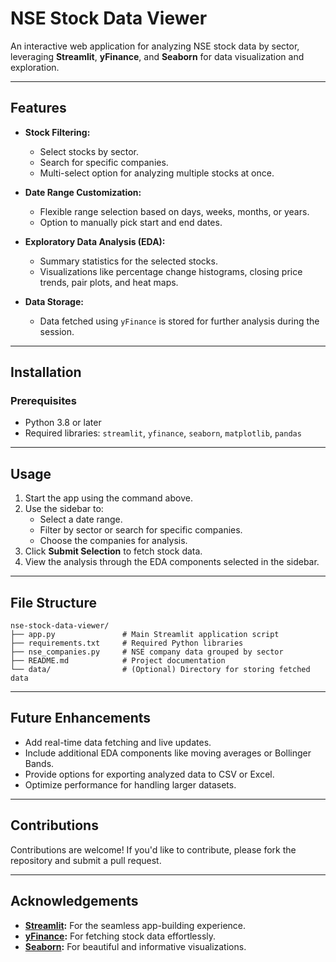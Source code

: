 
# NSE Stock Data Viewer

An interactive web application for analyzing NSE stock data by sector, leveraging **Streamlit**, **yFinance**, and **Seaborn** for data visualization and exploration.

---

## Features

- **Stock Filtering:**
  - Select stocks by sector.
  - Search for specific companies.
  - Multi-select option for analyzing multiple stocks at once.

- **Date Range Customization:**
  - Flexible range selection based on days, weeks, months, or years.
  - Option to manually pick start and end dates.

- **Exploratory Data Analysis (EDA):**
  - Summary statistics for the selected stocks.
  - Visualizations like percentage change histograms, closing price trends, pair plots, and heat maps.

- **Data Storage:**
  - Data fetched using `yFinance` is stored for further analysis during the session.

---

## Installation

### Prerequisites
- Python 3.8 or later
- Required libraries: `streamlit`, `yfinance`, `seaborn`, `matplotlib`, `pandas`

---

## Usage

1. Start the app using the command above.
2. Use the sidebar to:
   - Select a date range.
   - Filter by sector or search for specific companies.
   - Choose the companies for analysis.
3. Click **Submit Selection** to fetch stock data.
4. View the analysis through the EDA components selected in the sidebar.

---

## File Structure

```plaintext
nse-stock-data-viewer/
├── app.py               # Main Streamlit application script
├── requirements.txt     # Required Python libraries
├── nse_companies.py     # NSE company data grouped by sector
├── README.md            # Project documentation
└── data/                # (Optional) Directory for storing fetched data
```

---

## Future Enhancements

- Add real-time data fetching and live updates.
- Include additional EDA components like moving averages or Bollinger Bands.
- Provide options for exporting analyzed data to CSV or Excel.
- Optimize performance for handling larger datasets.

---

## Contributions

Contributions are welcome! If you'd like to contribute, please fork the repository and submit a pull request.

---

## Acknowledgements

- **[Streamlit](https://streamlit.io/):** For the seamless app-building experience.
- **[yFinance](https://pypi.org/project/yfinance/):** For fetching stock data effortlessly.
- **[Seaborn](https://seaborn.pydata.org/):** For beautiful and informative visualizations.
